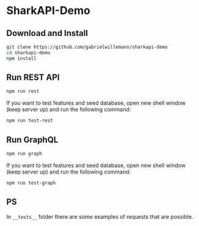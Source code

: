 # SharkAPI-Demo

## Download and Install

```sh
git clone https://github.com/gabrielwillemann/sharkapi-demo
cd sharkapi-demo
npm install
```

## Run REST API

```sh
npm run rest
```

If you want to test features and seed database, open new shell window (keep server up) and run the following command:

```sh
npm run test-rest
```

## Run GraphQL

```sh
npm run graph
```

If you want to test features and seed database, open new shell window (keep server up) and run the following command:

```sh
npm run test-graph
```

## PS

In `__tests__` folder there are some examples of requests that are possible.
